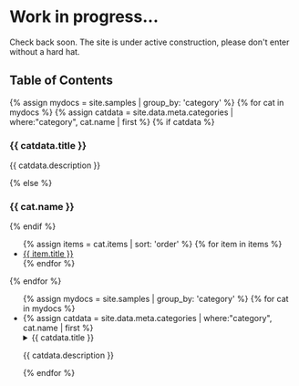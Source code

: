 # Work in progress...
Check back soon. The site is under active construction, please don't enter without a hard hat.

<h2>Table of Contents</h2>

{% assign mydocs = site.samples | group_by: 'category' %}
{% for cat in mydocs %}
{% assign catdata = site.data.meta.categories | where:"category", cat.name | first %}
{% if catdata %}
<h3>{{ catdata.title  }}</h3>
<p>{{ catdata.description }}</p>
{% else %}
<h3>{{ cat.name }}</h3>
{% endif %}
<ul>
  {% assign items = cat.items | sort: 'order' %}
  {% for item in items %}
    <li><a href="{{ item.url }}">{{ item.title }}</a></li>
  {% endfor %}
</ul>
{% endfor %}

<ul>
{% assign mydocs = site.samples | group_by: 'category' %}
{% for cat in mydocs %}
<li>
{% assign catdata = site.data.meta.categories | where:"category", cat.name | first %}
 <details>
{% if catdata %}
  <summary>{{ catdata.title }}
   <p>{{ catdata.description }}</p>
  </summary>
{% else %}
  <summary>{{ cat.name }}</summary>
{% endif %}
{% assign items = cat.items | sort: 'order' %}
  <ul>
{% for item in items %}
   <li>
   <details>
   <summary><a href="{{ item.url }}">{{ item.title }}</a></summary>
   </details>
   </li>
{% endfor %}
  </ul>
</li>
{% endfor %}
</ul>
